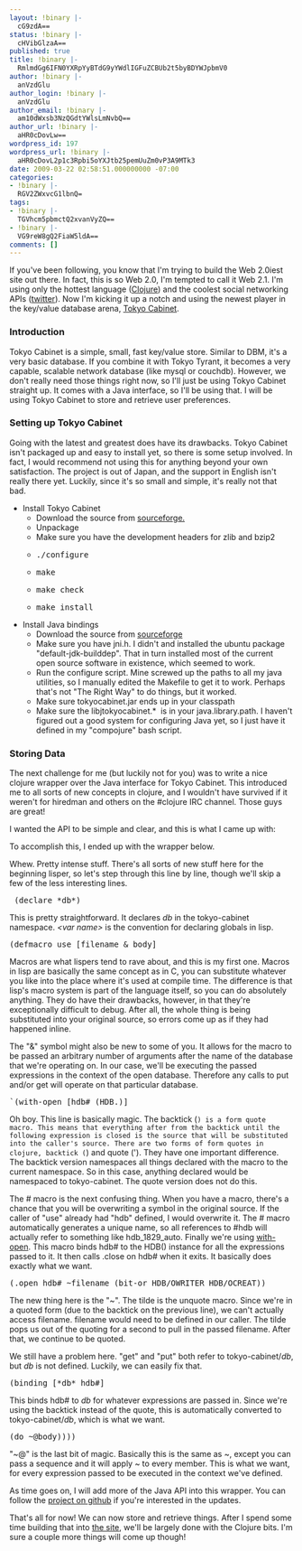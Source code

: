 ```yaml
---
layout: !binary |-
  cG9zdA==
status: !binary |-
  cHVibGlzaA==
published: true
title: !binary |-
  RmlmdGg6IFN0YXRpYyBTdG9yYWdlIGFuZCBUb2t5byBDYWJpbmV0
author: !binary |-
  anVzdGlu
author_login: !binary |-
  anVzdGlu
author_email: !binary |-
  am10dWxsb3NzQGdtYWlsLmNvbQ==
author_url: !binary |-
  aHR0cDovLw==
wordpress_id: 197
wordpress_url: !binary |-
  aHR0cDovL2p1c3Rpbi5oYXJtb25pemUuZm0vP3A9MTk3
date: 2009-03-22 02:58:51.000000000 -07:00
categories:
- !binary |-
  RGV2ZWxvcG1lbnQ=
tags:
- !binary |-
  TGVhcm5pbmctQ2xvanVyZQ==
- !binary |-
  VG9reW8gQ2FiaW5ldA==
comments: []
---
```

If you've been following, you know that I'm trying to build the Web 2.0iest site out there. In fact, this is so Web 2.0, I'm tempted to call it Web 2.1. I'm using only the hottest language (<a href="http://clojure.org/">Clojure</a>) and the coolest social networking APIs (<a href="http://apiwiki.twitter.com/">twitter</a>). Now I'm kicking it up a notch and using the newest player in the key/value database arena, <a href="http://tokyocabinet.sourceforge.net/spex-en.html">Tokyo Cabinet</a>.
<h3>Introduction</h3>
Tokyo Cabinet is a simple, small, fast key/value store. Similar to DBM, it's a very basic database. If you combine it with Tokyo Tyrant, it becomes a very capable, scalable network database (like mysql or couchdb). However, we don't really need those things right now, so I'll just be using Tokyo Cabinet straight up. It comes with a Java interface, so I'll be using that. I will be using Tokyo Cabinet to store and retrieve user preferences.
<h3>Setting up Tokyo Cabinet</h3>
Going with the latest and greatest does have its drawbacks. Tokyo Cabinet isn't packaged up and easy to install yet, so there is some setup involved. In fact, I would recommend not using this for anything beyond your own satisfaction. The project is out of Japan, and the support in English isn't really there yet. Luckily, since it's so small and simple, it's really not that bad.
<ul>
	<li>Install Tokyo Cabinet
<ul>
	<li>Download the source from <a href="http://sourceforge.net/project/showfiles.php?group_id=200242&amp;package_id=237686">sourceforge.</a></li>
	<li>Unpackage</li>
	<li>Make sure you have the development headers for zlib and bzip2</li>
	<li>
<pre>./configure</pre>
</li>
	<li>
<pre>make</pre>
</li>
	<li>
<pre>make check</pre>
</li>
	<li>
<pre>make install</pre>
</li>
</ul>
</li>
	<li>Install Java bindings
<ul>
	<li>Download the source from <a href="http://sourceforge.net/project/showfiles.php?group_id=200242&amp;package_id=252773">sourceforge</a></li>
	<li>Make sure you have jni.h. I didn't and installed the ubuntu package "default-jdk-builddep". That in turn installed most of the current open source software in existence, which seemed to work.</li>
	<li>Run the configure script. Mine screwed up the paths to all my java utilities, so I manually edited the Makefile to get it to work. Perhaps that's not "The Right Way" to do things, but it worked.</li>
	<li>Make sure tokyocabinet.jar ends up in your classpath</li>
	<li>Make sure the libjtokyocabinet.*  is in your java.library.path. I haven't figured out a good system for configuring Java yet, so I just have it defined in my "compojure" bash script.</li>
</ul>
</li>
</ul>
<h3>Storing Data</h3>
The next challenge for me (but luckily not for you) was to write a nice clojure wrapper over the Java interface for Tokyo Cabinet. This introduced me to all sorts of new concepts in clojure, and I wouldn't have survived if it weren't for hiredman and others on the #clojure IRC channel. Those guys are great!

I wanted the API to be simple and clear, and this is what I came up with:

<script src="http://gist.github.com/83114.js"></script> 

To accomplish this, I ended up with the wrapper below.  

<script src="http://gist.github.com/83113.js"></script>

Whew. Pretty intense stuff. There's all sorts of new stuff here for the beginning lisper, so let's step through this line by line, though we'll skip a few of the less interesting lines.
<pre lang="clojure"> (declare *db*)</pre>
This is pretty straightforward. It declares *db* in the tokyo-cabinet namespace. *&lt;var name&gt;* is the convention for declaring globals in lisp.
<pre lang="clojure">(defmacro use [filename &amp; body]</pre>
Macros are what lispers tend to rave about, and this is my first one. Macros in lisp are basically the same concept as in C, you can substitute whatever you like into the place where it's used at compile time. The difference is that lisp's macro system is part of the language itself, so you can do absolutely anything. They do have their drawbacks, however, in that they're exceptionally difficult to debug. After all, the whole thing is being substituted into your original source, so errors come up as if they had happened inline.

The "&amp;" symbol might also be new to some of you. It allows for the macro to be passed an arbitrary number of arguments after the name of the database that we're operating on. In our case, we'll be executing the passed expressions in the context of the open database. Therefore any calls to put and/or get will operate on that particular database.
<pre lang="clojure">`(with-open [hdb# (HDB.)]</pre>
Oh boy. This line is basically magic. The backtick (`) is a form quote macro. This means that everything after from the backtick until the following expression is closed is the source that will be substituted into the caller's source. There are two forms of form quotes in clojure, backtick (`) and quote ('). They have one important difference. The backtick version namespaces all things declared with the macro to the current namespace. So in this case, anything declared would be namespaced to tokyo-cabinet. The quote version does not do this.

The # macro is the next confusing thing. When you have a macro, there's a chance that you will be overwriting a symbol in the original source. If the caller of "use" already had "hdb" defined, I would overwrite it. The # macro automatically generates a unique name, so all references to #hdb will actually refer to something like hdb_1829_auto. Finally we're using <a href="http://clojure.org/api#with-open">with-open</a>. This macro binds hdb# to the HDB() instance for all the expressions passed to it. It then calls .close on hdb# when it exits. It basically does exactly what we want.
<pre lang="clojure">(.open hdb# ~filename (bit-or HDB/OWRITER HDB/OCREAT))</pre>
The new thing here is the "~". The tilde is the unquote macro. Since we're in a quoted form (due to the backtick on the previous line), we can't actually access filename. filename would need to be defined in our caller. The tilde pops us out of the quoting for a second to pull in the passed filename. After that, we continue to be quoted.

We still have a problem here. "get" and "put" both refer to tokyo-cabinet/*db*, but *db* is not defined. Luckily, we can easily fix that.
<pre lang="clojure">(binding [*db* hdb#]</pre>
This binds hdb# to *db* for whatever expressions are passed in. Since we're using the backtick instead of the quote, this is automatically converted to tokyo-cabinet/*db*, which is what we want.
<pre lang="clojure">(do ~@body))))</pre>
"~@" is the last bit of magic. Basically this is the same as ~, except you can pass a sequence and it will apply ~ to every member. This is what we want, for every expression passed to be executed in the context we've defined.

As time goes on, I will add more of the Java API into this wrapper. You can follow the <a href="http://github.com/jmtulloss/tokyo-cabinet-clj/tree/master">project on github</a> if you're interested in the updates.

That's all for now! We can now store and retrieve things. After I spend some time building that into <a href="http://github.com/jmtulloss/flockr/tree/master">the site</a>, we'll be largely done with the Clojure bits. I'm sure a couple more things will come up though!
